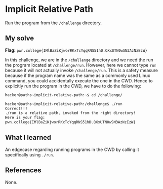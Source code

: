 # Implicit Relative Path
Run the program from the `/challenge` directory.

## My solve
**Flag:** `pwn.college{IMlBaZiKjworRKxTcYqqRNS51hD.QXxUTN0wSN3AzNzEzW}`

In this challenge, we are in the `/challenge` directory and we need the run the program located at `/challenge/run`. However, here we cannot type `run` because it will not actually invoke `/challenge/run`. This is a safety measure because if the program name was the same as a commonly used Linux command, you could accidentally execute the one in the CWD. Hence to explicitly run the program in the CWD, we have to do the following:

```bash
hacker@paths~implicit-relative-path:~$ cd /challenge/

hacker@paths~implicit-relative-path:/challenge$ ./run 
Correct!!!
./run is a relative path, invoked from the right directory!
Here is your flag:
pwn.college{IMlBaZiKjworRKxTcYqqRNS51hD.QXxUTN0wSN3AzNzEzW}
```

## What I learned
An edgecase regarding running programs in the CWD by calling it specifically using `./run`.

## References 
None.